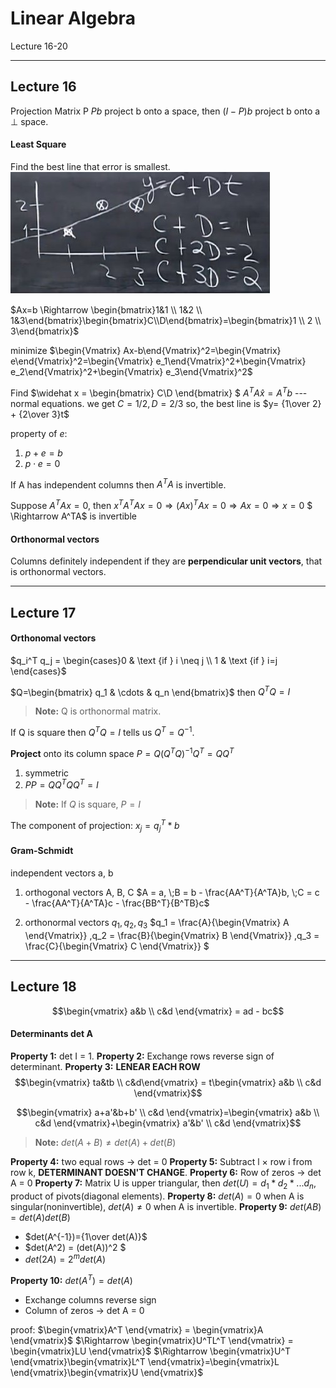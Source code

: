 Linear Algebra
===
Lecture 16-20

-------------------
Lecture 16
---
Projection Matrix P
$Pb$ project b onto a space, then $(I-P)b$ project b onto a $\bot$ space.

#### Least Square
Find the best line that error is smallest.
![Lease Square][1]

$Ax=b \Rightarrow \begin{bmatrix}1&1 \\ 1&2 \\ 1&3\end{bmatrix}\begin{bmatrix}C\\D\end{bmatrix}=\begin{bmatrix}1 \\ 2 \\ 3\end{bmatrix}$

minimize $\begin{Vmatrix} Ax-b\end{Vmatrix}^2=\begin{Vmatrix} e\end{Vmatrix}^2=\begin{Vmatrix} e_1\end{Vmatrix}^2+\begin{Vmatrix} e_2\end{Vmatrix}^2+\begin{Vmatrix} e_3\end{Vmatrix}^2$


Find $\widehat x = \begin{bmatrix} C\\D \end{bmatrix} $
$A^TA\widehat x=A^Tb$ --- normal equations. we get $C=1/2, D=2/3$
so, the best line is $y= {1\over 2} + {2\over 3}t$

property of $e$:

1. $p+e=b$
2. $p \cdot e = 0$


If A has independent columns then $A^TA$ is invertible.

Suppose $A^TAx=0$, 
then $x^TA^TAx=0 \Rightarrow (Ax)^TAx=0 \Rightarrow Ax=0 \Rightarrow x=0$ 
$ \Rightarrow A^TA$ is invertible 

#### Orthonormal vectors
Columns definitely independent if they are **perpendicular unit vectors**, that is orthonormal vectors.




--------------------
Lecture 17
---
#### Orthonomal vectors
$q_i^T q_j = \begin{cases}0 & \text {if } i \neq j \\ 1 &  \text {if } i=j \end{cases}$

$Q=\begin{bmatrix} q_1 & \cdots & q_n \end{bmatrix}$ then $Q^TQ=I$

> **Note:** Q is orthonormal matrix.

If Q is square then $Q^TQ=I$ tells us $Q^T=Q^{-1}$.

**Project** onto its column space
$P = Q(Q^TQ)^{-1}Q^T = QQ^T$

1. symmetric
2. $PP=QQ^TQQ^T=I$

> **Note:** If $Q$ is square, $P=I$


The component of projection:
$x_j = q_j^T * b$



#### Gram-Schmidt
independent vectors a, b

1. orthogonal vectors A, B, C
	$A = a, \;B = b - \frac{AA^T}{A^TA}b, \;C = c - \frac{AA^T}{A^TA}c - \frac{BB^T}{B^TB}c$ 

2. orthonormal vectors $q_1, q_2, q_3$
	$q_1 = \frac{A}{\begin{Vmatrix} A \end{Vmatrix}} ,q_2 = \frac{B}{\begin{Vmatrix} B \end{Vmatrix}} ,q_3 = \frac{C}{\begin{Vmatrix} C \end{Vmatrix}} $


-----------------------
Lecture 18
---
$$\begin{vmatrix} a&b \\ c&d \end{vmatrix} = ad - bc$$

#### Determinants   det A
**Property 1:** det I = 1.
**Property 2:** Exchange rows reverse sign of determinant.
**Property 3:** **LENEAR EACH ROW**
$$\begin{vmatrix} ta&tb \\ c&d\end{vmatrix} = t\begin{vmatrix} a&b \\ c&d \end{vmatrix}$$

$$\begin{vmatrix} a+a'&b+b' \\ c&d \end{vmatrix}=\begin{vmatrix} a&b \\ c&d \end{vmatrix}+\begin{vmatrix} a'&b' \\ c&d \end{vmatrix}$$

> **Note:** $det(A+B) \neq det(A) + det(B)$

**Property 4:** two equal rows -> det = 0
**Property 5:** Subtract l $\times$ row i from row k, **DETERMINANT DOESN'T CHANGE**.
**Property 6:** Row of zeros -> det A = 0
**Property 7:** Matrix U is upper triangular, then $det(U) = d_1*d_2*...d_n$, product of pivots(diagonal elements).
**Property 8:** $det(A) = 0$ when A is singular(noninvertible), $det(A) \neq 0$ when A is invertible.
**Property 9:** $det(AB) = det(A)det(B)$

- $det(A^{-1})={1\over det(A)}$
- $det(A^2) = (det(A))^2 $
- $det(2A) = 2^m det(A)$

**Property 10:** $det(A^T)=det(A)$

- Exchange columns reverse sign
- Column of zeros -> det A = 0

proof:
$\begin{vmatrix}A^T \end{vmatrix} = \begin{vmatrix}A \end{vmatrix}$
$\Rightarrow \begin{vmatrix}U^TL^T \end{vmatrix} = \begin{vmatrix}LU \end{vmatrix}$
$\Rightarrow \begin{vmatrix}U^T \end{vmatrix}\begin{vmatrix}L^T \end{vmatrix}=\begin{vmatrix}L \end{vmatrix}\begin{vmatrix}U \end{vmatrix}$


  [1]:https://raw.githubusercontent.com/JefferyFan/notebook/master/Linear_Algebra/assets/least_square.jpg